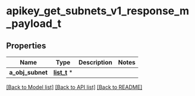 # apikey_get_subnets_v1_response_m_payload_t

## Properties
Name | Type | Description | Notes
------------ | ------------- | ------------- | -------------
**a_obj_subnet** | [**list_t**](subnet_response_compound.md) \* |  | 

[[Back to Model list]](../README.md#documentation-for-models) [[Back to API list]](../README.md#documentation-for-api-endpoints) [[Back to README]](../README.md)


